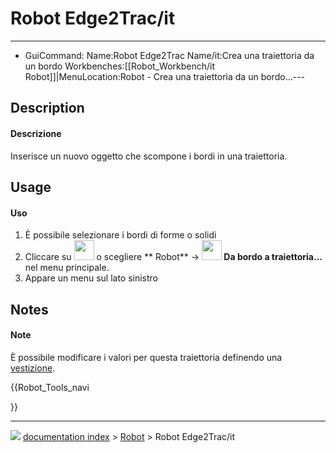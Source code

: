 # Robot Edge2Trac/it
---
- GuiCommand:   Name:Robot Edge2Trac   Name/it:Crea una traiettoria da un bordo   Workbenches:[[Robot_Workbench/it   Robot]]|MenuLocation:Robot - Crea una traiettoria da un bordo...---


</div>

## Description


<div class="mw-translate-fuzzy">

#### Descrizione

Inserisce un nuovo oggetto che scompone i bordi in una traiettoria.


</div>

## Usage


<div class="mw-translate-fuzzy">

#### Uso

1.  È possibile selezionare i bordi di forme o solidi
2.  Cliccare su <img alt="" src=images/Robot_Edge2Trac.png  style="width:32px;"> o scegliere ** Robot** → **<img src="images/Robot_Edge2Trac.png" width=32px> Da bordo a traiettoria...** nel menu principale.
3.  Appare un menu sul lato sinistro


</div>

## Notes


<div class="mw-translate-fuzzy">

#### Note

È possibile modificare i valori per questa traiettoria definendo una [ vestizione](Robot_TrajectoryDressUp/it.md).


</div>


<div class="mw-translate-fuzzy">





</div>


{{Robot_Tools_navi

}}



---
![](images/Button_right.svg) [documentation index](../README.md) > [Robot](Robot_Workbench.md) > Robot Edge2Trac/it
